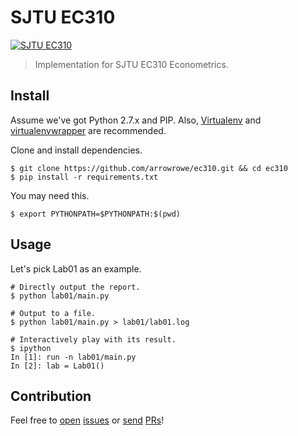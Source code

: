 # SJTU EC310

[![SJTU EC310][course-badge]][course-link]

[course-badge]: https://img.shields.io/badge/SJTU-EC310-brightgreen.svg
[course-link]: http://www.sjtu.edu.cn/

> Implementation for SJTU EC310 Econometrics.

## Install

Assume we've got Python 2.7.x and PIP.
Also, [Virtualenv](https://virtualenv.pypa.io/en/latest/) and [virtualenvwrapper](https://virtualenvwrapper.readthedocs.org/en/latest/) are recommended.

Clone and install dependencies.
```
$ git clone https://github.com/arrowrowe/ec310.git && cd ec310
$ pip install -r requirements.txt
```

You may need this.
```
$ export PYTHONPATH=$PYTHONPATH:$(pwd)
```

## Usage

Let's pick Lab01 as an example.

```
# Directly output the report.
$ python lab01/main.py

# Output to a file.
$ python lab01/main.py > lab01/lab01.log

# Interactively play with its result.
$ ipython
In [1]: run -n lab01/main.py
In [2]: lab = Lab01()
```

## Contribution

Feel free to [open](https://github.com/arrowrowe/ec310/issues/new) [issues](https://github.com/arrowrowe/ec310/issues) or [send](https://github.com/arrowrowe/ec310/compare) [PRs](https://github.com/arrowrowe/ec310/pulls)!
